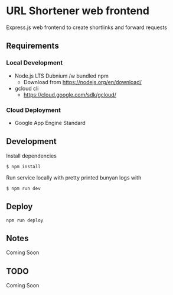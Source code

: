 # URL Shortener web frontend

Express.js web frontend to create shortlinks and forward requests

## Requirements

### Local Development

- Node.js LTS Dubnium /w bundled npm
  - Download from https://nodejs.org/en/download/
- gcloud cli 
  - https://cloud.google.com/sdk/gcloud/

### Cloud Deployment

- Google App Engine Standard

## Development

Install dependencies
```
$ npm install
```

Run service locally with pretty printed bunyan logs with

```
$ npm run dev
```

## Deploy

`npm run deploy`

## Notes

Coming Soon

## TODO

Coming Soon
